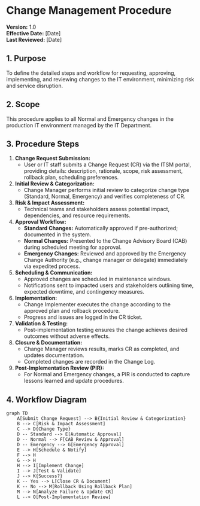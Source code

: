 # Change Management Procedure

**Version:** 1.0  
**Effective Date:** [Date]  
**Last Reviewed:** [Date]

## 1. Purpose

To define the detailed steps and workflow for requesting, approving, implementing, and reviewing changes to the IT environment, minimizing risk and service disruption.

## 2. Scope

This procedure applies to all Normal and Emergency changes in the production IT environment managed by the IT Department.

## 3. Procedure Steps

1.  **Change Request Submission:**  
    *   User or IT staff submits a Change Request (CR) via the ITSM portal, providing details: description, rationale, scope, risk assessment, rollback plan, scheduling preferences.
2.  **Initial Review & Categorization:**  
    *   Change Manager performs initial review to categorize change type (Standard, Normal, Emergency) and verifies completeness of CR.
3.  **Risk & Impact Assessment:**  
    *   Technical teams and stakeholders assess potential impact, dependencies, and resource requirements.  
4.  **Approval Workflow:**  
    *   **Standard Changes:** Automatically approved if pre-authorized; documented in the system.  
    *   **Normal Changes:** Presented to the Change Advisory Board (CAB) during scheduled meeting for approval.  
    *   **Emergency Changes:** Reviewed and approved by the Emergency Change Authority (e.g., change manager or delegate) immediately via expedited process.  
5.  **Scheduling & Communication:**  
    *   Approved changes are scheduled in maintenance windows.  
    *   Notifications sent to impacted users and stakeholders outlining time, expected downtime, and contingency measures.  
6.  **Implementation:**  
    *   Change Implementer executes the change according to the approved plan and rollback procedure.  
    *   Progress and issues are logged in the CR ticket.  
7.  **Validation & Testing:**  
    *   Post-implementation testing ensures the change achieves desired outcomes without adverse effects.  
8.  **Closure & Documentation:**  
    *   Change Manager reviews results, marks CR as completed, and updates documentation.  
    *   Completed changes are recorded in the Change Log.  
9.  **Post-Implementation Review (PIR):**  
    *   For Normal and Emergency changes, a PIR is conducted to capture lessons learned and update procedures.

## 4. Workflow Diagram

```mermaid
graph TD
    A[Submit Change Request] --> B{Initial Review & Categorization}
    B --> C[Risk & Impact Assessment]
    C --> D{Change Type}
    D -- Standard --> E[Automatic Approval]
    D -- Normal --> F[CAB Review & Approval]
    D -- Emergency --> G[Emergency Approval]
    E --> H[Schedule & Notify]
    F --> H
    G --> H
    H --> I[Implement Change]
    I --> J[Test & Validate]
    J --> K{Success?}
    K -- Yes --> L[Close CR & Document]
    K -- No --> M[Rollback Using Rollback Plan]
    M --> N[Analyze Failure & Update CR]
    L --> O[Post-Implementation Review]
``` 